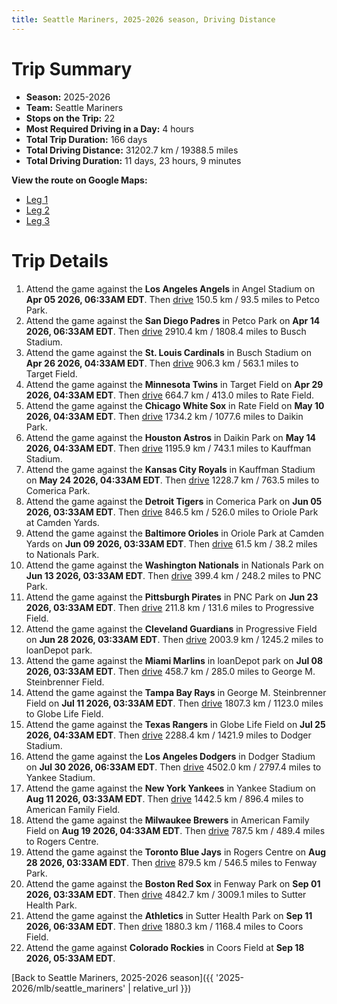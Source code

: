 ```yaml
---
title: Seattle Mariners, 2025-2026 season, Driving Distance
---
```


# Trip Summary
- **Season:** 2025-2026
- **Team:** Seattle Mariners
- **Stops on the Trip:** 22
- **Most Required Driving in a Day:** 4 hours
- **Total Trip Duration:** 166 days
- **Total Driving Distance:** 31202.7 km / 19388.5 miles
- **Total Driving Duration:** 11 days, 23 hours, 9 minutes

**View the route on Google Maps:**
- [Leg 1](https://www.google.com/maps/dir/Angel+Stadium+Anaheim/Petco+Park+San+Diego/Busch+Stadium+St.+Louis/Target+Field+Minneapolis/Rate+Field+Chicago/Daikin+Park+Houston/Kauffman+Stadium+Kansas+City/Comerica+Park+Detroit/Oriole+Park+at+Camden+Yards+Baltimore/Nationals+Park+Washington)
- [Leg 2](https://www.google.com/maps/dir/Nationals+Park+Washington/PNC+Park+Pittsburgh/Progressive+Field+Cleveland/loanDepot+park+Miami/George+M.+Steinbrenner+Field+Tampa/Globe+Life+Field+Arlington/Dodger+Stadium+Los+Angeles/Yankee+Stadium+Bronx/American+Family+Field+Milwaukee/Rogers+Centre+Toronto)
- [Leg 3](https://www.google.com/maps/dir/Rogers+Centre+Toronto/Fenway+Park+Boston/Sutter+Health+Park+Sacramento/Coors+Field+Denver)

# Trip Details
1. Attend the game against the **Los Angeles Angels** in Angel Stadium on **Apr 05 2026, 06:33AM EDT**. Then [drive](https://www.google.com/maps/dir/Angel+Stadium+Anaheim/Petco+Park+San+Diego) 150.5 km / 93.5 miles to Petco Park.
2. Attend the game against the **San Diego Padres** in Petco Park on **Apr 14 2026, 06:33AM EDT**. Then [drive](https://www.google.com/maps/dir/Petco+Park+San+Diego/Busch+Stadium+St.+Louis) 2910.4 km / 1808.4 miles to Busch Stadium.
3. Attend the game against the **St. Louis Cardinals** in Busch Stadium on **Apr 26 2026, 04:33AM EDT**. Then [drive](https://www.google.com/maps/dir/Busch+Stadium+St.+Louis/Target+Field+Minneapolis) 906.3 km / 563.1 miles to Target Field.
4. Attend the game against the **Minnesota Twins** in Target Field on **Apr 29 2026, 04:33AM EDT**. Then [drive](https://www.google.com/maps/dir/Target+Field+Minneapolis/Rate+Field+Chicago) 664.7 km / 413.0 miles to Rate Field.
5. Attend the game against the **Chicago White Sox** in Rate Field on **May 10 2026, 04:33AM EDT**. Then [drive](https://www.google.com/maps/dir/Rate+Field+Chicago/Daikin+Park+Houston) 1734.2 km / 1077.6 miles to Daikin Park.
6. Attend the game against the **Houston Astros** in Daikin Park on **May 14 2026, 04:33AM EDT**. Then [drive](https://www.google.com/maps/dir/Daikin+Park+Houston/Kauffman+Stadium+Kansas+City) 1195.9 km / 743.1 miles to Kauffman Stadium.
7. Attend the game against the **Kansas City Royals** in Kauffman Stadium on **May 24 2026, 04:33AM EDT**. Then [drive](https://www.google.com/maps/dir/Kauffman+Stadium+Kansas+City/Comerica+Park+Detroit) 1228.7 km / 763.5 miles to Comerica Park.
8. Attend the game against the **Detroit Tigers** in Comerica Park on **Jun 05 2026, 03:33AM EDT**. Then [drive](https://www.google.com/maps/dir/Comerica+Park+Detroit/Oriole+Park+at+Camden+Yards+Baltimore) 846.5 km / 526.0 miles to Oriole Park at Camden Yards.
9. Attend the game against the **Baltimore Orioles** in Oriole Park at Camden Yards on **Jun 09 2026, 03:33AM EDT**. Then [drive](https://www.google.com/maps/dir/Oriole+Park+at+Camden+Yards+Baltimore/Nationals+Park+Washington) 61.5 km / 38.2 miles to Nationals Park.
10. Attend the game against the **Washington Nationals** in Nationals Park on **Jun 13 2026, 03:33AM EDT**. Then [drive](https://www.google.com/maps/dir/Nationals+Park+Washington/PNC+Park+Pittsburgh) 399.4 km / 248.2 miles to PNC Park.
11. Attend the game against the **Pittsburgh Pirates** in PNC Park on **Jun 23 2026, 03:33AM EDT**. Then [drive](https://www.google.com/maps/dir/PNC+Park+Pittsburgh/Progressive+Field+Cleveland) 211.8 km / 131.6 miles to Progressive Field.
12. Attend the game against the **Cleveland Guardians** in Progressive Field on **Jun 28 2026, 03:33AM EDT**. Then [drive](https://www.google.com/maps/dir/Progressive+Field+Cleveland/loanDepot+park+Miami) 2003.9 km / 1245.2 miles to loanDepot park.
13. Attend the game against the **Miami Marlins** in loanDepot park on **Jul 08 2026, 03:33AM EDT**. Then [drive](https://www.google.com/maps/dir/loanDepot+park+Miami/George+M.+Steinbrenner+Field+Tampa) 458.7 km / 285.0 miles to George M. Steinbrenner Field.
14. Attend the game against the **Tampa Bay Rays** in George M. Steinbrenner Field on **Jul 11 2026, 03:33AM EDT**. Then [drive](https://www.google.com/maps/dir/George+M.+Steinbrenner+Field+Tampa/Globe+Life+Field+Arlington) 1807.3 km / 1123.0 miles to Globe Life Field.
15. Attend the game against the **Texas Rangers** in Globe Life Field on **Jul 25 2026, 04:33AM EDT**. Then [drive](https://www.google.com/maps/dir/Globe+Life+Field+Arlington/Dodger+Stadium+Los+Angeles) 2288.4 km / 1421.9 miles to Dodger Stadium.
16. Attend the game against the **Los Angeles Dodgers** in Dodger Stadium on **Jul 30 2026, 06:33AM EDT**. Then [drive](https://www.google.com/maps/dir/Dodger+Stadium+Los+Angeles/Yankee+Stadium+Bronx) 4502.0 km / 2797.4 miles to Yankee Stadium.
17. Attend the game against the **New York Yankees** in Yankee Stadium on **Aug 11 2026, 03:33AM EDT**. Then [drive](https://www.google.com/maps/dir/Yankee+Stadium+Bronx/American+Family+Field+Milwaukee) 1442.5 km / 896.4 miles to American Family Field.
18. Attend the game against the **Milwaukee Brewers** in American Family Field on **Aug 19 2026, 04:33AM EDT**. Then [drive](https://www.google.com/maps/dir/American+Family+Field+Milwaukee/Rogers+Centre+Toronto) 787.5 km / 489.4 miles to Rogers Centre.
19. Attend the game against the **Toronto Blue Jays** in Rogers Centre on **Aug 28 2026, 03:33AM EDT**. Then [drive](https://www.google.com/maps/dir/Rogers+Centre+Toronto/Fenway+Park+Boston) 879.5 km / 546.5 miles to Fenway Park.
20. Attend the game against the **Boston Red Sox** in Fenway Park on **Sep 01 2026, 03:33AM EDT**. Then [drive](https://www.google.com/maps/dir/Fenway+Park+Boston/Sutter+Health+Park+Sacramento) 4842.7 km / 3009.1 miles to Sutter Health Park.
21. Attend the game against the **Athletics** in Sutter Health Park on **Sep 11 2026, 06:33AM EDT**. Then [drive](https://www.google.com/maps/dir/Sutter+Health+Park+Sacramento/Coors+Field+Denver) 1880.3 km / 1168.4 miles to Coors Field.
22. Attend the game against **Colorado Rockies** in Coors Field at **Sep 18 2026, 05:33AM EDT**.

[Back to Seattle Mariners, 2025-2026 season]({{ '2025-2026/mlb/seattle_mariners' | relative_url }})
